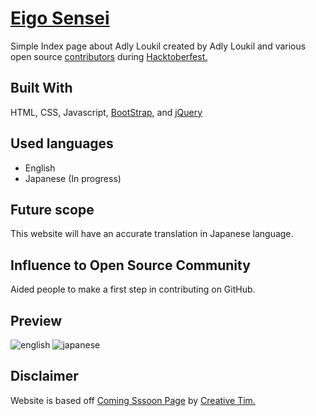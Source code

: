 # [Eigo Sensei](http://www.adlyloukil.jp)

Simple Index page about Adly Loukil created by Adly Loukil and various open source [contributors](https://github.com/adlyloukil/Eigo-sensei/graphs/contributors) during [Hacktoberfest.](https://hacktoberfest.digitalocean.com)

## Built With

HTML, CSS, Javascript, [BootStrap](http://getbootstrap.com), and [jQuery](https://jquery.com)

## Used languages

- English
- Japanese (In progress)

## Future scope

This website will have an accurate translation in Japanese language.

## Influence to Open Source Community
Aided people to make a first step in contributing on GitHub.

## Preview
![english](https://user-images.githubusercontent.com/22683645/32845458-121e5b8a-ca68-11e7-90a0-a627d5565a32.png)
![japanese](https://user-images.githubusercontent.com/22683645/32845689-b9c4e3a4-ca68-11e7-8f63-9b072057d1f6.png)


## Disclaimer
Website is based off [Coming Sssoon Page](https://www.creative-tim.com/product/coming-sssoon-page) by [Creative Tim.](https://www.creative-tim.com)
